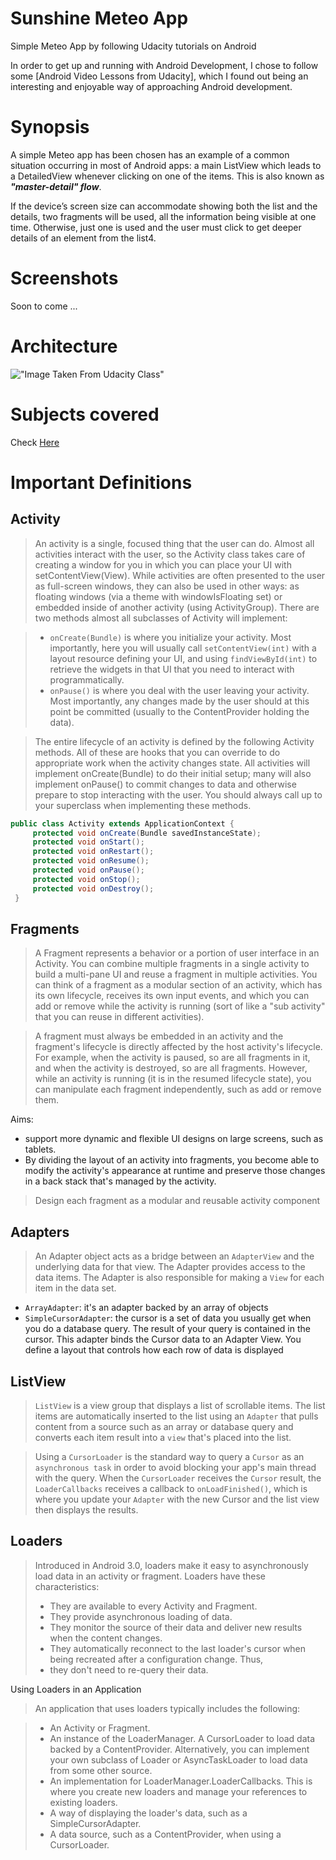 # Sunshine Meteo App
Simple Meteo App by following Udacity tutorials on Android

In order to get up and running with Android Development, I chose to follow some [Android Video Lessons from
Udacity], which I found out being an interesting and enjoyable way of approaching Android development.

# Synopsis

A simple Meteo app has been chosen has an example of a common situation occurring in most of Android apps:
a main ListView which leads to a DetailedView whenever clicking on one of the items.
This is also known as ***"master-detail" flow***.

If the device’s screen size can accommodate showing both the list and the details, two fragments will
be used, all the information being visible at one time.
Otherwise, just one is used and the user must click to get deeper details of an element from the list4.

# Screenshots

Soon to come ...

# Architecture

!["Image Taken From Udacity Class"](http://lh3.ggpht.com/JnCPvS_BHwqRiKSKEei1cmbdfLsvO1m1ys59TLdG5kv2AdiooZ6Bm0jXRKd-K2hQCfRC6U8O_4EdnXxcxsw=s0#w=676&h=344)

# Subjects covered
Check [Here](https://www.udacity.com/course/developing-android-apps--ud853)

# Important Definitions
## Activity
> An activity is a single, focused thing that the user can do. Almost all activities interact with the user, so the Activity class takes care of creating a window for you in which you can place your UI with setContentView(View). While activities are often presented to the user as full-screen windows, they can also be used in other ways: as floating windows (via a theme with windowIsFloating set) or embedded inside of another activity (using ActivityGroup). There are two methods almost all subclasses of Activity will implement:

> - `onCreate(Bundle)` is where you initialize your activity. Most importantly, here you will usually call `setContentView(int)` with a layout resource defining your UI, and using `findViewById(int)` to retrieve the widgets in that UI that you need to interact with programmatically.
> - `onPause()` is where you deal with the user leaving your activity. Most importantly, any changes made by the user should at this point be committed (usually to the ContentProvider holding the data). 

> The entire lifecycle of an activity is defined by the following Activity methods. All of these are hooks that you can override to do appropriate work when the activity changes state. All activities will implement onCreate(Bundle) to do their initial setup; many will also implement onPause() to commit changes to data and otherwise prepare to stop interacting with the user. You should always call up to your superclass when implementing these methods.

```java
public class Activity extends ApplicationContext {
     protected void onCreate(Bundle savedInstanceState);
     protected void onStart();
     protected void onRestart();
     protected void onResume();
     protected void onPause();
     protected void onStop();
     protected void onDestroy();
 }
 ```

## Fragments
> A Fragment represents a behavior or a portion of user interface in an Activity. You can combine multiple fragments in a single activity to build a multi-pane UI and reuse a fragment in multiple activities. You can think of a fragment as a modular section of an activity, which has its own lifecycle, receives its own input events, and which you can add or remove while the activity is running (sort of like a "sub activity" that you can reuse in different activities).

> A fragment must always be embedded in an activity and the fragment's lifecycle is directly affected by the host activity's lifecycle. For example, when the activity is paused, so are all fragments in it, and when the activity is destroyed, so are all fragments. However, while an activity is running (it is in the resumed lifecycle state), you can manipulate each fragment independently, such as add or remove them.

Aims:
- support more dynamic and flexible UI designs on large screens, such as tablets.
- By dividing the layout of an activity into fragments, you become able to modify the activity's appearance at runtime and preserve those changes in a back stack that's managed by the activity.

> Design each fragment as a modular and reusable activity component

## Adapters
> An Adapter object acts as a bridge between an `AdapterView` and the underlying data for that view. The Adapter provides access to the data items. The Adapter is also responsible for making a `View` for each item in the data set.
- `ArrayAdapter`: it's an adapter backed by an array of objects
- `SimpleCursorAdapter`: the cursor is a set of data you usually get when you do a database query. The result of your query is contained in the cursor. This adapter binds the Cursor data to an Adapter View. You define a layout that controls how each row of data is displayed

## ListView
> `ListView` is a view group that displays a list of scrollable items. The list items are automatically inserted to the list using an `Adapter` that pulls content from a source such as an array or database query and converts each item result into a `view` that's placed into the list.

> Using a `CursorLoader` is the standard way to query a `Cursor` as an `asynchronous task` in order to avoid blocking your app's main thread with the query. When the `CursorLoader` receives the `Cursor` result, the `LoaderCallbacks` receives a callback to `onLoadFinished()`, which is where you update your `Adapter` with the new Cursor and the list view then displays the results.

## Loaders
> Introduced in Android 3.0, loaders make it easy to asynchronously load data in an activity or fragment. Loaders have these characteristics:
> - They are available to every Activity and Fragment.
> - They provide asynchronous loading of data.
> - They monitor the source of their data and deliver new results when the content changes.
> - They automatically reconnect to the last loader's cursor when being recreated after a configuration change. Thus,
> - they don't need to re-query their data.

Using Loaders in an Application

> An application that uses loaders typically includes the following:

> - An Activity or Fragment.
> - An instance of the LoaderManager.
A CursorLoader to load data backed by a ContentProvider. Alternatively, you can implement your own subclass of Loader or AsyncTaskLoader to load data from some other source.
> - An implementation for LoaderManager.LoaderCallbacks. This is where you create new loaders and manage your references to existing loaders.
> - A way of displaying the loader's data, such as a SimpleCursorAdapter.
> - A data source, such as a ContentProvider, when using a CursorLoader.


